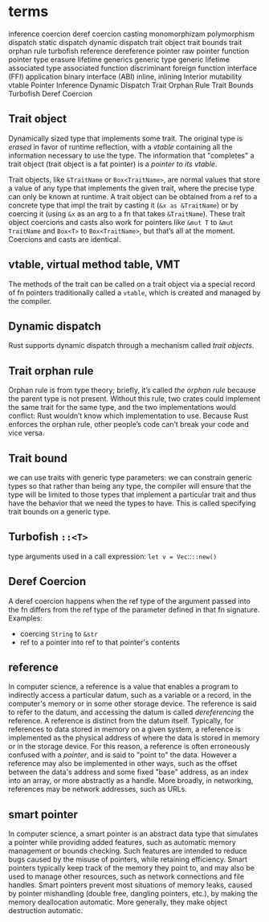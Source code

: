 # terms

inference
coercion
deref coercion
casting
monomorphizam
polymorphism
dispatch
static dispatch
dynamic dispatch
trait object
trait bounds
trait orphan rule
turbofish
reference
dereference
pointer
raw pointer
function pointer
type erasure
lifetime
generics
generic type
generic lifetime
associated type
associated function
discriminant
foreign function interface (FFI)
application binary interface (ABI)
inline, inlining
Interior mutability
vtable
Pointer
Inference
Dynamic Dispatch
Trait Orphan Rule
Trait Bounds
Turbofish
Deref Coercion



## Trait object
Dynamically sized type that implements some trait. The original type is *erased* in favor of runtime reflection, with a *vtable* containing all the information necessary to use the type. The information that "completes" a trait object (trait object is a fat pointer) is a *pointer to its vtable*.

Trait objects, like `&TraitName` or `Box<TraitName>`, are normal values that store a value of any type that implements the given trait, where the precise type can only be known at runtime. A trait object can be obtained from a ref to a concrete type that impl the trait by casting it (`&x as &TraitName`) or by coercing it (using `&x` as an arg to a fn that takes `&TraitName`). These trait object coercions and casts also work for pointers like `&mut T` to `&mut TraitName` and `Box<T>` to `Box<TraitName>`, but that’s all at the moment. Coercions and casts are identical.

## vtable, virtual method table, VMT
The methods of the trait can be called on a trait object via a special record 
of fn pointers traditionally called a `vtable`, which is created and managed 
by the compiler.

## Dynamic dispatch
Rust supports dynamic dispatch through a mechanism called *trait objects*.

## Trait orphan rule
Orphan rule is from type theory; briefly, it’s called *the orphan rule* because 
the parent type is not present. Without this rule, two crates could implement the same trait for the same type, and the two implementations would conflict: Rust wouldn’t know which implementation to use. Because Rust enforces the orphan rule, other people’s code can’t break your code and vice versa.

## Trait bound
we can use traits with generic type parameters: we can constrain generic types 
so that rather than being any type, the compiler will ensure that the type will 
be limited to those types that implement a particular trait and thus have the 
behavior that we need the types to have. This is called specifying trait bounds 
on a generic type.

## Turbofish `::<T>`
type arguments used in a call expression: `let v = Vec`::<i32>`::new()`

## Deref Coercion
A deref coercion happens when the ref type of the argument passed into the fn 
differs from the ref type of the parameter defined in that fn signature.
Examples:
- coercing `String` to `&str`
- ref to a pointer into ref to that pointer's contents


## reference
In computer science, a reference is a value that enables a program to indirectly
access a particular datum, such as a variable or a record, in the computer's memory or in some other storage device. The reference is said to refer to the datum, and accessing the datum is called *dereferencing* the reference.
A reference is distinct from the datum itself. Typically, for references to data stored in memory on a given system, a reference is implemented as the physical address of where the data is stored in memory or in the storage device. For this reason, a reference is often erroneously confused with a *pointer*, and is said to "point to" the data. However a reference may also be implemented in other ways, such as the offset between the data's address and some fixed "base" address, as an index into an array, or more abstractly as a handle. More broadly, in networking, references may be network addresses, such as URLs.

## smart pointer
In computer science, a smart pointer is an abstract data type that simulates a 
pointer while providing added features, such as automatic memory management or 
bounds checking. Such features are intended to reduce bugs caused by the misuse 
of pointers, while retaining efficiency. Smart pointers typically keep track of 
the memory they point to, and may also be used to manage other resources, such 
as network connections and file handles.
Smart pointers prevent most situations of memory leaks, caused by pointer 
mishandling (double free, dangling pointers, etc.), by making the memory 
deallocation automatic. More generally, they make object destruction automatic.

